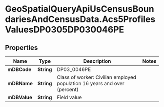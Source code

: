# GeoSpatialQueryApiUsCensusBoundariesAndCensusData.Acs5ProfilesValuesDP0305DP030046PE

## Properties

Name | Type | Description | Notes
------------ | ------------- | ------------- | -------------
**mDBCode** | **String** | DP03_0046PE | 
**mDBName** | **String** | Class of worker: Civilian employed population 16 years and over (percent) | 
**mDBValue** | **String** | Field value | 


